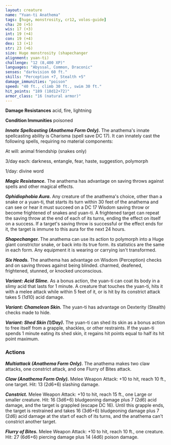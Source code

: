 ```yaml
---
layout: creature
name: "Yuan-ti Anathema"
tags: [huge, monstrosity, cr12, volos-guide]
cha: 20 (+5)
wis: 17 (+3)
int: 19 (+4)
con: 19 (+4)
dex: 13 (+1)
str: 23 (+6)
size: Huge monstrosity (shapechanger
alignment: yuan-ti)
challenge: "12 (8,400 XP)"
languages: "Abyssal, Common, Draconic"
senses: "darkvision 60 ft."
skills: "Perception +7, Stealth +5"
damage_immunities: "poison"
speed: "40 ft., climb 30 ft., swim 30 ft."
hit_points: "189 (18d12+72)"
armor_class: "16 (natural armor)"
---
```


**Damage Resistances** acid, fire, lightning

**Condition Immunities** poisoned

***Innate Spellcasting (Anathema Form Only).*** The anathema's innate spellcasting ability is Charisma (spell save DC 17). It can innately cast the following spells, requiring no material components:

At will: animal friendship (snakes only)

3/day each: darkness, entangle, fear, haste, suggestion, polymorph

1/day: divine word

***Magic Resistance.*** The anathema has advantage on saving throws against spells and other magical effects.

***Ophidiophobia Aura.*** Any creature of the anathema's choice, other than a snake or a yuan-ti, that starts its turn within 30 feet of the anathema and can see or hear it must succeed on a DC 17 Wisdom saving throw or become frightened of snakes and yuan-ti. A frightened target can repeat the saving throw at the end of each of its turns, ending the effect on itself on a success. If a target's saving throw is successful or the effect ends for it, the target is immune to this aura for the next 24 hours.

***Shapechanger.*** The anathema can use its action to polymorph into a Huge giant constrictor snake, or back into its true form. its statistics are the same in each form. Any equipment it is wearing or carrying isn't transformed.

***Six Heads.*** The anathema has advantage on Wisdom (Perception) checks and on saving throws against being blinded. charmed, deafened, frightened, stunned, or knocked unconscious.

***Variant: Acid Slime.*** As a bonus action, the yuan-ti can coat its body in a slimy acid that lasts for 1 minute. A creature that touches the yuan-ti, hits it with a melee attack while within 5 feet of it, or is hit by its constrict attack takes 5 (1d10) acid damage.

***Variant: Chameleon Skin.*** The yuan-ti has advantage on Dexterity (Stealth) checks made to hide.

***Variant: Shed Skin (1/Day).*** The yuan-ti can shed its skin as a bonus action to free itself from a grapple, shackles, or other restraints. If the yuan-ti spends 1 minute eating its shed skin, it regains hit points equal to half its hit point maximum.

### Actions

***Multiattack (Anathema Form Only).*** The anathema makes two claw attacks, one constrict attack, and one Flurry of Bites attack.

***Claw (Anathema Form Only).*** Melee Weapon Attack: +10 to hit, reach 10 ft., one target. Hit: 13 (2d6+6) slashing damage.

***Constrict.*** Melee Weapon Attack: +10 to hit, reach 15 ft., one Large or smaller creature. Hit: 16 (3d6+6) bludgeoning damage plus 7 (2d6) acid damage, and the target is grappled (escape DC 16). Until this grapple ends, the target is restrained and takes 16 (3d6+6) bludgeoning damage plus 7 (2d6) acid damage at the start of each of its turns, and the anathema can't constrict another target.

***Flurry of Bites.*** Melee Weapon Attack: +10 to hit, reach 10 ft., one creature. Hit: 27 (6d6+6) piercing damage plus 14 (4d6) poison damage.